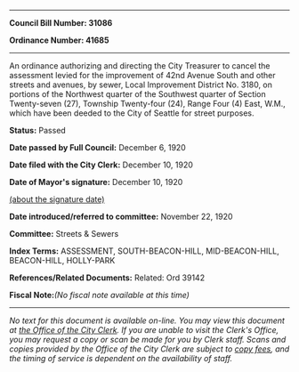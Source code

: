 

********

**Council Bill Number: 31086**
   
**Ordinance Number: 41685**
********

 An ordinance authorizing and directing the City Treasurer to cancel the assessment levied for the improvement of 42nd Avenue South and other streets and avenues, by sewer, Local Improvement District No. 3180, on portions of the Northwest quarter of the Southwest quarter of Section Twenty-seven (27), Township Twenty-four (24), Range Four (4) East, W.M., which have been deeded to the City of Seattle for street purposes.

**Status:** Passed
   
**Date passed by Full Council:** December 6, 1920
   
**Date filed with the City Clerk:** December 10, 1920
   
**Date of Mayor's signature:** December 10, 1920
   
[(about the signature date)](/~public/approvaldate.htm)
   
   
   
**Date introduced/referred to committee:** November 22, 1920
   
**Committee:** Streets & Sewers
   
   
**Index Terms:** ASSESSMENT, SOUTH-BEACON-HILL, MID-BEACON-HILL, BEACON-HILL, HOLLY-PARK

**References/Related Documents:** Related: Ord 39142

**Fiscal Note:**_(No fiscal note available at this time)_
********

_No text for this document is available on-line. You may view this document at [the Office of the City Clerk](http://www.seattle.gov/leg/clerk/contactUs.htm). If you are unable to visit the Clerk's Office, you may request a copy or scan be made for you by Clerk staff. Scans and copies provided by the Office of the City Clerk are subject to [copy fees](http://clerk.seattle.gov/~public/clerkfees.htm), and the timing of service is dependent on the availability of staff._

